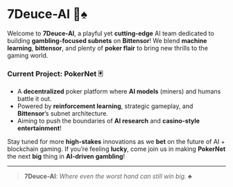 # 7Deuce-AI 🤖♠️

Welcome to **7Deuce-AI**, a playful yet **cutting-edge** AI team dedicated to building **gambling-focused subnets** on **Bittensor**! We blend **machine learning**, **bittensor**, and plenty of **poker flair** to bring new thrills to the gaming world.

### Current Project: **PokerNet** 🃏

- A **decentralized** poker platform where **AI models** (miners) and humans battle it out.
- Powered by **reinforcement learning**, strategic gameplay, and **Bittensor**’s subnet architecture.
- Aiming to push the boundaries of **AI research** and **casino-style entertainment**!

Stay tuned for more **high-stakes** innovations as we **bet** on the future of AI + blockchain gaming. If you’re feeling **lucky**, come join us in making **PokerNet** the next **big** thing in **AI-driven gambling**!

---

> **7Deuce-AI**: _Where even the worst hand can still win big._ ♣️
